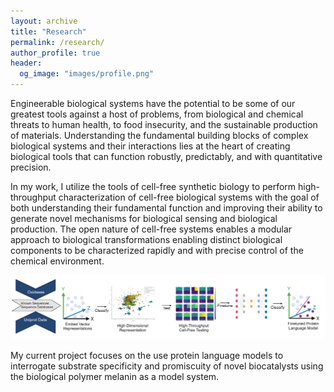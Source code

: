 ```yaml
---
layout: archive
title: "Research"
permalink: /research/
author_profile: true
header:
  og_image: "images/profile.png"
---
```

Engineerable biological systems have the potential to be some of our greatest tools against a host of problems, from biological and chemical threats to human health, to food insecurity, and the sustainable production of materials. Understanding the fundamental building blocks of complex biological systems and their interactions lies at the heart of creating biological tools that can function robustly, predictably, and with quantitative precision.

 In my work, I utilize the tools of cell-free synthetic biology to perform high-throughput characterization of cell-free biological systems with the goal of both understanding their fundamental function and improving their ability to generate novel mechanisms for biological sensing and biological production. The open nature of cell-free systems enables a modular approach to biological transformations enabling distinct biological components to be characterized rapidly and with precise control of the chemical environment. 

<p align='center'>
<img src='/images/Current_work_melanin.png' width='900'>
</p>

My current project focuses on the use protein language models to interrogate substrate specificity and promiscuity of novel biocatalysts using the biological polymer melanin as a model system.

<nbsp>

<!-- {% include base_path %}

{% assign ordered_pages = site.research | sort:"order_number" %}

{% for post in ordered_pages %} {% include archive-single.html type="grid" %} {% endfor %} -->
